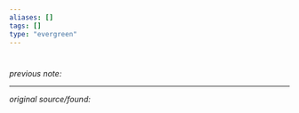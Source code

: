 ```yaml
---
aliases: []
tags: []
type: "evergreen"
---
```


# 
_previous note:_ 





---

_original source/found:_ 



